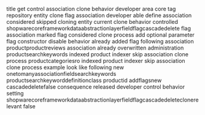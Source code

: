 title get control association clone behavior developer area core tag repository entity clone flag association developer able define association considered skipped cloning entity current clone behavior controlled shopwarecoreframeworkdataabstractionlayerfieldflagcascadedelete flag association marked flag considered clone process add optional parameter flag constructor disable behavior already added flag following association productproductreviews association already overwritten administration productsearchkeywords indexed product indexer skip association clone process productcategoriesro indexed product indexer skip association clone process example look like following new onetomanyassociationfieldsearchkeywords productsearchkeyworddefinitionclass productid addflagsnew cascadedeletefalse consequence released developer control behavior setting shopwarecoreframeworkdataabstractionlayerfieldflagcascadedeleteclonerelevant false